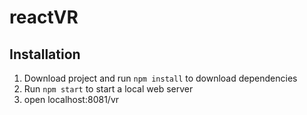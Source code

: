 # reactVR

## Installation
1. Download project and run <code>npm install</code> to download dependencies
2. Run <code>npm start</code> to start a local web server
3. open localhost:8081/vr
